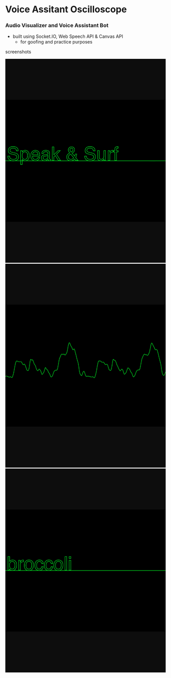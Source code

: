 # Voice Assitant Oscilloscope

### Audio Visualizer and Voice Assistant Bot
- built using Socket.IO, Web Speech API & Canvas API
  - for goofing and practice purposes 

screenshots

![surf web with voice](/docs/1.png?raw=true "1")
![oscilliscope](/docs/2.png?raw=true "2")
![results open in new tab](/docs/3.png?raw=true "3")